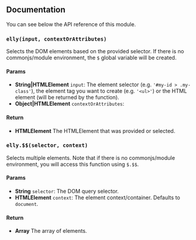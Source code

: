 ## Documentation

You can see below the API reference of this module.

### `elly(input, contextOrAttributes)`
Selects the DOM elements based on the provided selector. If there is no
commonjs/module environment, the `$` global variable will be created.

#### Params

- **String|HTMLElement** `input`: The element selector (e.g. `'#my-id > .my-class'`), the element tag you want to create
(e.g. `'<ul>'`) or the HTML element (will be returned by the function).
- **Object|HTMLElement** `contextOrAttributes`:

#### Return
- **HTMLElement** The HTMLElement that was provided or selected.

### `elly.$$(selector, context)`
Selects multiple elements. Note that if there is no commonjs/module environment, you will access this function using `$.$$`.

#### Params

- **String** `selector`: The DOM query selector.
- **HTMLElement** `context`: The element context/container. Defaults to `document`.

#### Return
- **Array** The array of elements.

